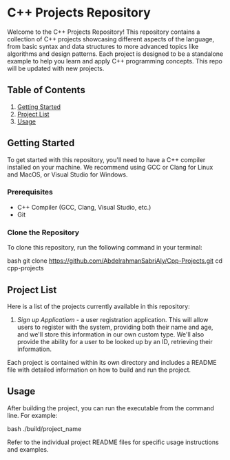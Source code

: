 # C++ Projects Repository

Welcome to the C++ Projects Repository! This repository contains a collection of C++ projects showcasing different aspects of the language, from basic syntax and data structures to more advanced topics like algorithms and design patterns. Each project is designed to be a standalone example to help you learn and apply C++ programming concepts. This repo will be updated with new projects.

## Table of Contents

1. [Getting Started](#getting-started)
2. [Project List](#project-list)
3. [Usage](#usage)

## Getting Started

To get started with this repository, you'll need to have a C++ compiler installed on your machine. We recommend using GCC or Clang for Linux and MacOS, or Visual Studio for Windows.

### Prerequisites

- C++ Compiler (GCC, Clang, Visual Studio, etc.)
- Git

### Clone the Repository

To clone this repository, run the following command in your terminal:

bash
git clone https://github.com/AbdelrahmanSabriAly/Cpp-Projects.git
cd cpp-projects


## Project List

Here is a list of the projects currently available in this repository:

1. *Sign up Applicatiom* - a user registration application. This will allow users to register with the system, providing both their name and age, and we'll store this information in our own custom type. We'll also provide the ability for a user to be looked up by an ID, retrieving their information.


Each project is contained within its own directory and includes a README file with detailed information on how to build and run the project.

## Usage

After building the project, you can run the executable from the command line. For example:

bash
./build/project_name


Refer to the individual project README files for specific usage instructions and examples.

